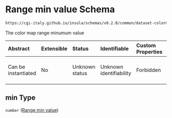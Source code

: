 # Range min value Schema

```txt
https://cgi-italy.github.io/insula/schemas/v0.2.0/common/dataset-colormap.schema.json#/properties/range/properties/min
```

The color map range minumum value

| Abstract            | Extensible | Status         | Identifiable            | Custom Properties | Additional Properties | Access Restrictions | Defined In                                                                                           |
| :------------------ | :--------- | :------------- | :---------------------- | :---------------- | :-------------------- | :------------------ | :--------------------------------------------------------------------------------------------------- |
| Can be instantiated | No         | Unknown status | Unknown identifiability | Forbidden         | Allowed               | none                | [dataset-colormap.schema.json\*] (schemas/common/dataset-colormap.schema.json) |

## min Type

`number` ([Range min value](dataset-colormap-properties-color-map-range-properties-range-min-value.md))
